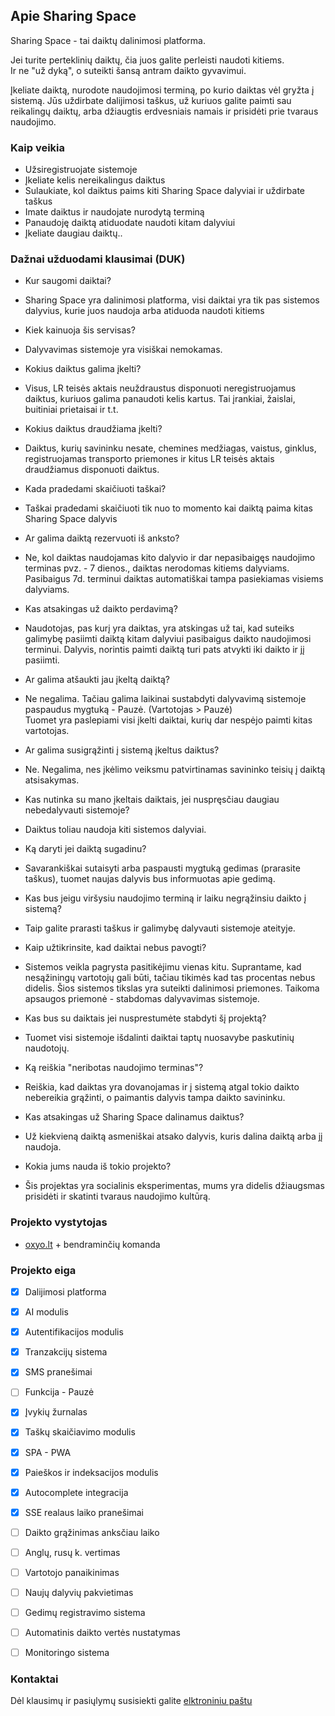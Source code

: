 ## Apie Sharing Space



Sharing Space - tai daiktų dalinimosi platforma.  

Jei turite perteklinių daiktų, čia juos galite perleisti naudoti kitiems.\
Ir ne "už dyką", o suteikti šansą antram daikto gyvavimui.  

Įkeliate daiktą, nurodote naudojimosi terminą, po kurio daiktas vėl gryžta į sistemą. Jūs uždirbate dalijimosi taškus, už kuriuos galite paimti sau reikalingų daiktų, arba džiaugtis erdvesniais namais ir prisidėti prie tvaraus naudojimo. 



### Kaip veikia

- Užsiregistruojate sistemoje
- Įkeliate kelis nereikalingus daiktus
- Sulaukiate, kol daiktus paims kiti Sharing Space dalyviai ir uždirbate taškus
- Imate daiktus ir naudojate nurodytą terminą
- Panaudoję daiktą atiduodate naudoti kitam dalyviui
- Įkeliate daugiau daiktų..



### Dažnai užduodami klausimai (DUK)

- Kur saugomi daiktai?
- Sharing Space yra dalinimosi platforma, visi daiktai yra tik pas sistemos dalyvius, kurie juos naudoja arba atiduoda naudoti kitiems

- Kiek kainuoja šis servisas?
- Dalyvavimas sistemoje yra visiškai nemokamas. 

- Kokius daiktus galima įkelti?
- Visus, LR teisės aktais neuždraustus disponuoti neregistruojamus daiktus, kuriuos galima panaudoti kelis kartus. 
Tai įrankiai, žaislai, buitiniai prietaisai ir t.t.  

- Kokius daiktus draudžiama įkelti?
- Daiktus, kurių savininku nesate, chemines medžiagas, vaistus, ginklus, registruojamas transporto priemones ir kitus LR teisės aktais draudžiamus disponuoti daiktus. 

- Kada pradedami skaičiuoti taškai?
- Taškai pradedami skaičiuoti tik nuo to momento kai daiktą paima kitas Sharing Space dalyvis

- Ar galima daiktą rezervuoti iš anksto?
- Ne, kol daiktas naudojamas kito dalyvio ir dar nepasibaigęs naudojimo terminas pvz. - 7 dienos., daiktas nerodomas kitiems dalyviams.\
Pasibaigus 7d. terminui daiktas automatiškai tampa pasiekiamas visiems dalyviams. 

- Kas atsakingas už daikto perdavimą?
- Naudotojas, pas kurį yra daiktas, yra atskingas už tai, kad suteiks galimybę pasiimti daiktą kitam dalyviui pasibaigus daikto naudojimosi terminui. Dalyvis, norintis paimti daiktą turi pats atvykti iki daikto ir jį pasiimti.

- Ar galima atšaukti jau įkeltą daiktą?
- Ne negalima. Tačiau galima laikinai sustabdyti dalyvavimą sistemoje paspaudus mygtuką - Pauzė. (Vartotojas > Pauzė)\
Tuomet yra paslepiami visi įkelti daiktai, kurių dar nespėjo paimti kitas vartotojas.

- Ar galima susigrąžinti į sistemą įkeltus daiktus?
- Ne. Negalima, nes įkėlimo veiksmu patvirtinamas savininko teisių į daiktą atsisakymas.  

- Kas nutinka su mano įkeltais daiktais, jei nuspręsčiau daugiau nebedalyvauti sistemoje?
- Daiktus toliau naudoja kiti sistemos dalyviai.

- Ką daryti jei daiktą sugadinu?
- Savarankiškai sutaisyti arba paspausti mygtuką gedimas (prarasite taškus), tuomet naujas dalyvis bus informuotas apie gedimą.

- Kas bus jeigu viršysiu naudojimo terminą ir laiku negrąžinsiu daikto į sistemą?
- Taip galite prarasti taškus ir galimybę dalyvauti sistemoje ateityje.

- Kaip užtikrinsite, kad daiktai nebus pavogti?
- Sistemos veikla pagrysta pasitikėjimu vienas kitu. Suprantame, kad nesąžiningų vartotojų gali būti, tačiau tikimės kad tas procentas nebus  didelis. Šios sistemos tikslas yra suteikti dalinimosi priemones. Taikoma apsaugos priemonė - stabdomas dalyvavimas sistemoje. 

- Kas bus su daiktais jei nusprestumėte stabdyti šį projektą?
- Tuomet visi sistemoje išdalinti daiktai taptų nuosavybe paskutinių naudotojų.    

- Ką reiškia "neribotas naudojimo terminas"?
- Reiškia, kad daiktas yra dovanojamas ir į sistemą atgal tokio daikto nebereikia grąžinti, o paimantis dalyvis tampa daikto savininku.

- Kas atsakingas už Sharing Space dalinamus daiktus?
- Už kiekvieną daiktą asmeniškai atsako dalyvis, kuris dalina daiktą arba jį naudoja.

- Kokia jums nauda iš tokio projekto?
- Šis projektas yra socialinis eksperimentas, mums yra didelis džiaugsmas prisidėti ir skatinti tvaraus naudojimo kultūrą.





### Projekto vystytojas
- [oxyo.lt](https://oxyo.lt) + bendraminčių komanda



### Projekto eiga
- [x] Dalijimosi platforma
- [x] AI modulis
- [x] Autentifikacijos modulis
- [x] Tranzakcijų sistema
- [x] SMS pranešimai
- [ ] Funkcija - Pauzė
- [x] Įvykių žurnalas
- [x] Taškų skaičiavimo modulis
- [x] SPA - PWA
- [x] Paieškos ir indeksacijos modulis
- [x] Autocomplete integracija
- [x] SSE realaus laiko pranešimai
- [ ] Daikto grąžinimas anksčiau laiko
- [ ] Anglų, rusų k. vertimas
- [ ] Vartotojo panaikinimas  
- [ ] Naujų dalyvių pakvietimas
- [ ] Gedimų registravimo sistema 
- [ ] Automatinis daikto vertės nustatymas
- [ ] Monitoringo sistema



### Kontaktai

Dėl klausimų ir pasiųlymų susisiekti galite [elktroniniu paštu](https://sharingspace.lt/contact)
